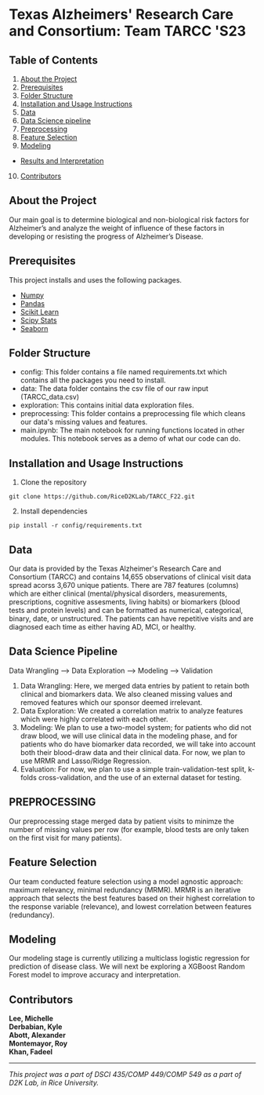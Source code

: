 # Texas Alzheimers' Research Care and Consortium: Team TARCC 'S23

## Table of Contents

1. [About the Project](#about-the-project)
2. [Prerequisites](#prerequisites)
3. [Folder Structure](#folder-structure)
4. [Installation and Usage Instructions](#installation-and-usage-instructions)
5. [Data](#data)
6. [Data Science pipeline](#data-science-pipeline)
7. [Preprocessing](#data-science-pipeline)
8. [Feature Selection](#data-science-pipeline)
9. [Modeling](#data-science-pipeline)
- [Results and Interpretation](#data-science-pipeline)
10. [Contributors](#contributors)


## About the Project
Our main goal is to determine biological and non-biological risk factors for Alzheimer’s and analyze the weight of influence of these factors in developing or resisting the progress of Alzheimer’s Disease.

## Prerequisites
This project installs and uses the following packages.
- [Numpy](https://pypi.org/project/numpy/)
- [Pandas](https://pypi.org/project/pandas/)
- [Scikit Learn](https://pypi.org/project/scikit-learn/)
- [Scipy Stats](https://pypi.org/project/scipy/)
- [Seaborn](https://seaborn.pydata.org/)


## Folder Structure
* config: This folder contains a file named requirements.txt which contains all the packages you need to install.
* data: The data folder contains the csv file of our raw input (TARCC_data.csv) 
* exploration: This contains initial data exploration files.
* preprocessing: This folder contains a preprocessing file which cleans our data's missing values and features.
* main.ipynb: The main notebook for running functions located in other modules. This notebook serves as a demo of what our code can do.


## Installation and Usage Instructions
1. Clone the repository
```
git clone https://github.com/RiceD2KLab/TARCC_F22.git
```
2. Install dependencies
```
pip install -r config/requirements.txt
```

## Data
Our data is provided by the Texas Alzheimer's Research Care and Consortium (TARCC) and contains 14,655 observations of clinical visit data spread acorss 3,670 unique patients. There are 787 features (columns) which are either clinical (mental/physical disorders, measurements, prescriptions, cognitive assesments, living habits) or biomarkers (blood tests and protein levels) and can be formatted as numerical, categorical, binary, date, or unstructured. 
The patients can have repetitive visits and are diagnosed each time as either having AD, MCI, or healthy. 

## **Data Science Pipeline**
Data Wrangling --> Data Exploration --> Modeling --> Validation 
1. Data Wrangling: Here, we merged data entries by patient to retain both clinical and biomarkers data. We also cleaned missing values and removed features which our sponsor deemed irrelevant. 
2. Data Exploration: We created a correlation matrix to analyze features which were highly correlated with each other. 
3. Modeling: We plan to use a two-model system; for patients who did not draw blood, we will use clinical data in the modeling phase, and for patients who do have biomarker data recorded, we will take into account both their blood-draw data and their clinical data. For now, we plan to use MRMR and Lasso/Ridge Regression. 
4. Evaluation: For now, we plan to use a simple train-validation-test split, k-folds cross-validation, and the use of an external dataset for testing. 


## PREPROCESSING <br />
Our preprocessing stage merged data by patient visits to minimze the number of missing values per row (for example, blood tests are only taken on the first visit for many patients). 
<br />

## Feature Selection
Our team conducted feature selection using a model agnostic approach: maximum relevancy, minimal redundancy (MRMR). MRMR is an iterative approach that selects the best features based on their highest correlation to the response variable (relevance), and lowest correlation between features (redundancy).

## Modeling
Our modeling stage is currently utilizing a multiclass logistic regression for prediction of disease class. We will next be exploring a XGBoost Random Forest model to improve accuracy and interpretation.

## Contributors
**Lee, Michelle** <br />
**Derbabian, Kyle** <br />
**Abott, Alexander** <br />
**Montemayor, Roy** <br />
**Khan, Fadeel** <br /> 

<hr style="border:2px">

*This project was a part of DSCI 435/COMP 449/COMP 549 as a part of D2K Lab, in Rice University.*
